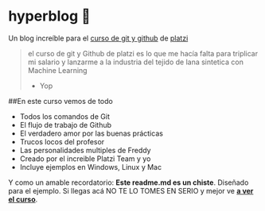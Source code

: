 # hyperblog 💚
Un blog increíble para el [curso de git y github](http://platzi.com/clases/git-github/ "curso de git y github") de [platzi](http://platzi.com "platzi")
> el curso de git y Github de platzi es lo que me hacía falta para triplicar mi salario y lanzarme a la industria del tejido de lana sintetica con Machine Learning
>- Yop

##En este curso vemos de todo
* Todos los comandos de Git
* El flujo de trabajo de Github
* El verdadero amor por las buenas prácticas
* Trucos locos del profesor
* Las personalidades multiples de Freddy
* Creado por el increible Platzi Team y yo
* Incluye ejemplos en Windows, Linux y Mac


Y como un amable recordatorio: **Este readme.md es un chiste**. Diseñado para el ejemplo. Si llegas acá NO TE LO TOMES EN SERIO y mejor ve [**a ver el curso**](https://platzi.com/clases/git-github/ "a ver el curso").